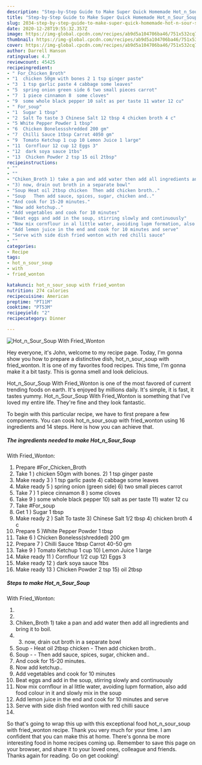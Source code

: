 ```yaml
---
description: "Step-by-Step Guide to Make Super Quick Homemade Hot_n_Sour_Soup With Fried_Wonton"
title: "Step-by-Step Guide to Make Super Quick Homemade Hot_n_Sour_Soup With Fried_Wonton"
slug: 2034-step-by-step-guide-to-make-super-quick-homemade-hot-n-sour-soup-with-fried-wonton
date: 2020-12-28T19:55:32.357Z
image: https://img-global.cpcdn.com/recipes/ab9d5a104706ba46/751x532cq70/hot_n_sour_soup-with-fried_wonton-recipe-main-photo.jpg
thumbnail: https://img-global.cpcdn.com/recipes/ab9d5a104706ba46/751x532cq70/hot_n_sour_soup-with-fried_wonton-recipe-main-photo.jpg
cover: https://img-global.cpcdn.com/recipes/ab9d5a104706ba46/751x532cq70/hot_n_sour_soup-with-fried_wonton-recipe-main-photo.jpg
author: Darrell Hanson
ratingvalue: 4.7
reviewcount: 45425
recipeingredient:
- " For_Chicken_Broth"
- "1  chicken 50gm with bones 2 1 tsp ginger paste"
- "3  1 tsp garlic paste 4 cabbage some leaves"
- "5  spring onion green side 6 two small pieces carrot"
- "7  1 piece cinnamon 8  some cloves"
- "9  some whole black pepper 10 salt as per taste 11 water 12 cu"
- " For_soup"
- "1  Sugar 1 tbsp"
- "2  Salt To taste 3 Chinese Salt 12 tbsp 4 chicken broth 4 c"
- "5 White Pepper Powder 1 tbsp"
- "6  Chicken Bonelessshredded 200 gm"
- "7  Chilli Sauce 1tbsp Carrot 4050 gm"
- "9  Tomato Ketchup 1 cup 10 Lemon Juice 1 large"
- "11  Cornflour 12 cup 12 Eggs 3"
- "12  dark soya sauce 1tbs"
- "13  Chicken Powder 2 tsp 15 oil 2tbsp"
recipeinstructions:
- ""
- ""
- "Chiken_Broth 1) take a pan and add water then add all ingredients and bring it to boil."
- "3) now, drain out broth in a separate bowl"
- "Soup Heat oil 2tbsp chicken  Then add chicken broth.."
- "Soup   Then add sauce, spices, sugar, chicken and.."
- "And cook for 15-20 minutes."
- "Now add ketchup.."
- "Add vegetables and cook for 10 minutes"
- "Beat eggs and add in the soup, stirring slowly and continuously"
- "Now mix cornflour in al little water, avoiding lupm formation, also add food colour in it and slowly mix in the soup"
- "Add lemon juice in the end and cook for 10 minutes and serve"
- "Serve with side dish fried wonton with red chilli sauce"
- ""
categories:
- Recipe
tags:
- hot_n_sour_soup
- with
- fried_wonton

katakunci: hot_n_sour_soup with fried_wonton 
nutrition: 274 calories
recipecuisine: American
preptime: "PT11M"
cooktime: "PT53M"
recipeyield: "2"
recipecategory: Dinner

---
```



![Hot_n_Sour_Soup
With Fried_Wonton](https://img-global.cpcdn.com/recipes/ab9d5a104706ba46/751x532cq70/hot_n_sour_soup-with-fried_wonton-recipe-main-photo.jpg)

Hey everyone, it's John, welcome to my recipe page. Today, I'm gonna show you how to prepare a distinctive dish, hot_n_sour_soup
with fried_wonton. It is one of my favorites food recipes. This time, I'm gonna make it a bit tasty. This is gonna smell and look delicious.

Hot_n_Sour_Soup
With Fried_Wonton is one of the most favored of current trending foods on earth. It's enjoyed by millions daily. It's simple, it is fast, it tastes yummy. Hot_n_Sour_Soup
With Fried_Wonton is something that I've loved my entire life. They're fine and they look fantastic.




To begin with this particular recipe, we have to first prepare a few components. You can cook hot_n_sour_soup
with fried_wonton using 16 ingredients and 14 steps. Here is how you can achieve that.

<!--inarticleads1-->

##### The ingredients needed to make Hot_n_Sour_Soup
With Fried_Wonton:

1. Prepare  #For_Chicken_Broth
1. Take 1 ) chicken 50gm with bones. 2) 1 tsp ginger paste
1. Make ready 3 ) 1 tsp garlic paste 4) cabbage some leaves
1. Make ready 5 ) spring onion (green side) 6) two small pieces carrot
1. Take 7 ) 1 piece cinnamon 8 ) some cloves
1. Take 9 ) some whole black pepper 10) salt as per taste 11) water 12 cu
1. Take  #For_soup
1. Get 1 ) Sugar 1 tbsp
1. Make ready 2 ) Salt To taste 3) Chinese Salt 1/2 tbsp 4) chicken broth 4 c
1. Prepare 5 )White Pepper Powder 1 tbsp
1. Take 6 ) Chicken Boneless(shredded) 200 gm
1. Prepare 7 ) Chilli Sauce 1tbsp Carrot 40-50 gm
1. Take 9 ) Tomato Ketchup 1 cup 10) Lemon Juice 1 large
1. Make ready 11 ) Cornflour 1/2 cup 12) Eggs 3
1. Make ready 12 ) dark soya sauce 1tbs
1. Make ready 13 ) Chicken Powder 2 tsp 15) oil 2tbsp




<!--inarticleads2-->

##### Steps to make Hot_n_Sour_Soup
With Fried_Wonton:

1. 
1. 
1. Chiken_Broth 1) take a pan and add water then add all ingredients and bring it to boil.
1. 3) now, drain out broth in a separate bowl
1. Soup - Heat oil 2tbsp chicken -  Then add chicken broth..
1. Soup -  -  Then add sauce, spices, sugar, chicken and..
1. And cook for 15-20 minutes.
1. Now add ketchup..
1. Add vegetables and cook for 10 minutes
1. Beat eggs and add in the soup, stirring slowly and continuously
1. Now mix cornflour in al little water, avoiding lupm formation, also add food colour in it and slowly mix in the soup
1. Add lemon juice in the end and cook for 10 minutes and serve
1. Serve with side dish fried wonton with red chilli sauce
1. 




So that's going to wrap this up with this exceptional food hot_n_sour_soup
with fried_wonton recipe. Thank you very much for your time. I am confident that you can make this at home. There's gonna be more interesting food in home recipes coming up. Remember to save this page on your browser, and share it to your loved ones, colleague and friends. Thanks again for reading. Go on get cooking!
